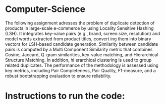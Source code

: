 # Computer-Science
 The following assignment adresses the problem of duplicate detection of products in
 large-scale e-commerce by using Locality Sensitive Hashing (LSH). It integrates key-value pairs
 (e.g., brand, screen size, resolution) and model words extracted from product titles, convert
ing them into binary vectors for LSH-based candidate generation. Similarity between candidate
 pairs is computed by a Multi Component Similarity metric that combines Cosine, Jaccard,
 Q-gram similarities, key-value matching, and Hierarchical Structure Matching. In addition, hi
erarchical clustering is used to group related duplicates. The performance of the methodology is
 assessed using key metrics, including Pair Completeness, Pair Quality, F1-measure, and a robust
 bootstrapping evaluation to ensure reliability.
# Instructions to run the code:



